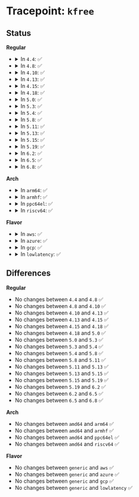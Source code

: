 # Tracepoint: <code>kfree</code>

## Status
<b>Regular</b>
<ul>
<li>
<details>
<summary>In <code>4.4</code>: ✅</summary>

Event:

```c
struct trace_event_raw_kmem_free {
    struct trace_entry ent;
    long unsigned int call_site;
    const void *ptr;
    char __data[0];
};
```
Function:

```c
void trace_event_raw_event_kmem_free(void *__data, long unsigned int call_site, const void *ptr);
```
</details>
</li>
<li>
<details>
<summary>In <code>4.8</code>: ✅</summary>

Event:

```c
struct trace_event_raw_kmem_free {
    struct trace_entry ent;
    long unsigned int call_site;
    const void *ptr;
    char __data[0];
};
```
Function:

```c
void trace_event_raw_event_kmem_free(void *__data, long unsigned int call_site, const void *ptr);
```
</details>
</li>
<li>
<details>
<summary>In <code>4.10</code>: ✅</summary>

Event:

```c
struct trace_event_raw_kmem_free {
    struct trace_entry ent;
    long unsigned int call_site;
    const void *ptr;
    char __data[0];
};
```
Function:

```c
void trace_event_raw_event_kmem_free(void *__data, long unsigned int call_site, const void *ptr);
```
</details>
</li>
<li>
<details>
<summary>In <code>4.13</code>: ✅</summary>

Event:

```c
struct trace_event_raw_kmem_free {
    struct trace_entry ent;
    long unsigned int call_site;
    const void *ptr;
    char __data[0];
};
```
Function:

```c
void trace_event_raw_event_kmem_free(void *__data, long unsigned int call_site, const void *ptr);
```
</details>
</li>
<li>
<details>
<summary>In <code>4.15</code>: ✅</summary>

Event:

```c
struct trace_event_raw_kmem_free {
    struct trace_entry ent;
    long unsigned int call_site;
    const void *ptr;
    char __data[0];
};
```
Function:

```c
void trace_event_raw_event_kmem_free(void *__data, long unsigned int call_site, const void *ptr);
```
</details>
</li>
<li>
<details>
<summary>In <code>4.18</code>: ✅</summary>

Event:

```c
struct trace_event_raw_kmem_free {
    struct trace_entry ent;
    long unsigned int call_site;
    const void *ptr;
    char __data[0];
};
```
Function:

```c
void trace_event_raw_event_kmem_free(void *__data, long unsigned int call_site, const void *ptr);
```
</details>
</li>
<li>
<details>
<summary>In <code>5.0</code>: ✅</summary>

Event:

```c
struct trace_event_raw_kmem_free {
    struct trace_entry ent;
    long unsigned int call_site;
    const void *ptr;
    char __data[0];
};
```
Function:

```c
void trace_event_raw_event_kmem_free(void *__data, long unsigned int call_site, const void *ptr);
```
</details>
</li>
<li>
<details>
<summary>In <code>5.3</code>: ✅</summary>

Event:

```c
struct trace_event_raw_kmem_free {
    struct trace_entry ent;
    long unsigned int call_site;
    const void *ptr;
    char __data[0];
};
```
Function:

```c
void trace_event_raw_event_kmem_free(void *__data, long unsigned int call_site, const void *ptr);
```
</details>
</li>
<li>
<details>
<summary>In <code>5.4</code>: ✅</summary>

Event:

```c
struct trace_event_raw_kmem_free {
    struct trace_entry ent;
    long unsigned int call_site;
    const void *ptr;
    char __data[0];
};
```
Function:

```c
void trace_event_raw_event_kmem_free(void *__data, long unsigned int call_site, const void *ptr);
```
</details>
</li>
<li>
<details>
<summary>In <code>5.8</code>: ✅</summary>

Event:

```c
struct trace_event_raw_kmem_free {
    struct trace_entry ent;
    long unsigned int call_site;
    const void *ptr;
    char __data[0];
};
```
Function:

```c
void trace_event_raw_event_kmem_free(void *__data, long unsigned int call_site, const void *ptr);
```
</details>
</li>
<li>
<details>
<summary>In <code>5.11</code>: ✅</summary>

Event:

```c
struct trace_event_raw_kmem_free {
    struct trace_entry ent;
    long unsigned int call_site;
    const void *ptr;
    char __data[0];
};
```
Function:

```c
void trace_event_raw_event_kmem_free(void *__data, long unsigned int call_site, const void *ptr);
```
</details>
</li>
<li>
<details>
<summary>In <code>5.13</code>: ✅</summary>

Event:

```c
struct trace_event_raw_kfree {
    struct trace_entry ent;
    long unsigned int call_site;
    const void *ptr;
    char __data[0];
};
```
Function:

```c
void trace_event_raw_event_kfree(void *__data, long unsigned int call_site, const void *ptr);
```
</details>
</li>
<li>
<details>
<summary>In <code>5.15</code>: ✅</summary>

Event:

```c
struct trace_event_raw_kfree {
    struct trace_entry ent;
    long unsigned int call_site;
    const void *ptr;
    char __data[0];
};
```
Function:

```c
void trace_event_raw_event_kfree(void *__data, long unsigned int call_site, const void *ptr);
```
</details>
</li>
<li>
<details>
<summary>In <code>5.19</code>: ✅</summary>

Event:

```c
struct trace_event_raw_kfree {
    struct trace_entry ent;
    long unsigned int call_site;
    const void *ptr;
    char __data[0];
};
```
Function:

```c
void trace_event_raw_event_kfree(void *__data, long unsigned int call_site, const void *ptr);
```
</details>
</li>
<li>
<details>
<summary>In <code>6.2</code>: ✅</summary>

Event:

```c
struct trace_event_raw_kfree {
    struct trace_entry ent;
    long unsigned int call_site;
    const void *ptr;
    char __data[0];
};
```
Function:

```c
void trace_event_raw_event_kfree(void *__data, long unsigned int call_site, const void *ptr);
```
</details>
</li>
<li>
<details>
<summary>In <code>6.5</code>: ✅</summary>

Event:

```c
struct trace_event_raw_kfree {
    struct trace_entry ent;
    long unsigned int call_site;
    const void *ptr;
    char __data[0];
};
```
Function:

```c
void trace_event_raw_event_kfree(void *__data, long unsigned int call_site, const void *ptr);
```
</details>
</li>
<li>
<details>
<summary>In <code>6.8</code>: ✅</summary>

Event:

```c
struct trace_event_raw_kfree {
    struct trace_entry ent;
    long unsigned int call_site;
    const void *ptr;
    char __data[0];
};
```
Function:

```c
void trace_event_raw_event_kfree(void *__data, long unsigned int call_site, const void *ptr);
```
</details>
</li>
</ul>
<b>Arch</b>
<ul>
<li>
<details>
<summary>In <code>arm64</code>: ✅</summary>

Event:

```c
struct trace_event_raw_kmem_free {
    struct trace_entry ent;
    long unsigned int call_site;
    const void *ptr;
    char __data[0];
};
```
Function:

```c
void trace_event_raw_event_kmem_free(void *__data, long unsigned int call_site, const void *ptr);
```
</details>
</li>
<li>
<details>
<summary>In <code>armhf</code>: ✅</summary>

Event:

```c
struct trace_event_raw_kmem_free {
    struct trace_entry ent;
    long unsigned int call_site;
    const void *ptr;
    char __data[0];
};
```
Function:

```c
void trace_event_raw_event_kmem_free(void *__data, long unsigned int call_site, const void *ptr);
```
</details>
</li>
<li>
<details>
<summary>In <code>ppc64el</code>: ✅</summary>

Event:

```c
struct trace_event_raw_kmem_free {
    struct trace_entry ent;
    long unsigned int call_site;
    const void *ptr;
    char __data[0];
};
```
Function:

```c
void trace_event_raw_event_kmem_free(void *__data, long unsigned int call_site, const void *ptr);
```
</details>
</li>
<li>
<details>
<summary>In <code>riscv64</code>: ✅</summary>

Event:

```c
struct trace_event_raw_kmem_free {
    struct trace_entry ent;
    long unsigned int call_site;
    const void *ptr;
    char __data[0];
};
```
Function:

```c
void trace_event_raw_event_kmem_free(void *__data, long unsigned int call_site, const void *ptr);
```
</details>
</li>
</ul>
<b>Flavor</b>
<ul>
<li>
<details>
<summary>In <code>aws</code>: ✅</summary>

Event:

```c
struct trace_event_raw_kmem_free {
    struct trace_entry ent;
    long unsigned int call_site;
    const void *ptr;
    char __data[0];
};
```
Function:

```c
void trace_event_raw_event_kmem_free(void *__data, long unsigned int call_site, const void *ptr);
```
</details>
</li>
<li>
<details>
<summary>In <code>azure</code>: ✅</summary>

Event:

```c
struct trace_event_raw_kmem_free {
    struct trace_entry ent;
    long unsigned int call_site;
    const void *ptr;
    char __data[0];
};
```
Function:

```c
void trace_event_raw_event_kmem_free(void *__data, long unsigned int call_site, const void *ptr);
```
</details>
</li>
<li>
<details>
<summary>In <code>gcp</code>: ✅</summary>

Event:

```c
struct trace_event_raw_kmem_free {
    struct trace_entry ent;
    long unsigned int call_site;
    const void *ptr;
    char __data[0];
};
```
Function:

```c
void trace_event_raw_event_kmem_free(void *__data, long unsigned int call_site, const void *ptr);
```
</details>
</li>
<li>
<details>
<summary>In <code>lowlatency</code>: ✅</summary>

Event:

```c
struct trace_event_raw_kmem_free {
    struct trace_entry ent;
    long unsigned int call_site;
    const void *ptr;
    char __data[0];
};
```
Function:

```c
void trace_event_raw_event_kmem_free(void *__data, long unsigned int call_site, const void *ptr);
```
</details>
</li>
</ul>

## Differences
<b>Regular</b>
<ul>
<li>
No changes between <code>4.4</code> and <code>4.8</code> ✅
</li>
<li>
No changes between <code>4.8</code> and <code>4.10</code> ✅
</li>
<li>
No changes between <code>4.10</code> and <code>4.13</code> ✅
</li>
<li>
No changes between <code>4.13</code> and <code>4.15</code> ✅
</li>
<li>
No changes between <code>4.15</code> and <code>4.18</code> ✅
</li>
<li>
No changes between <code>4.18</code> and <code>5.0</code> ✅
</li>
<li>
No changes between <code>5.0</code> and <code>5.3</code> ✅
</li>
<li>
No changes between <code>5.3</code> and <code>5.4</code> ✅
</li>
<li>
No changes between <code>5.4</code> and <code>5.8</code> ✅
</li>
<li>
No changes between <code>5.8</code> and <code>5.11</code> ✅
</li>
<li>
No changes between <code>5.11</code> and <code>5.13</code> ✅
</li>
<li>
No changes between <code>5.13</code> and <code>5.15</code> ✅
</li>
<li>
No changes between <code>5.15</code> and <code>5.19</code> ✅
</li>
<li>
No changes between <code>5.19</code> and <code>6.2</code> ✅
</li>
<li>
No changes between <code>6.2</code> and <code>6.5</code> ✅
</li>
<li>
No changes between <code>6.5</code> and <code>6.8</code> ✅
</li>
</ul>
<b>Arch</b>
<ul>
<li>
No changes between <code>amd64</code> and <code>arm64</code> ✅
</li>
<li>
No changes between <code>amd64</code> and <code>armhf</code> ✅
</li>
<li>
No changes between <code>amd64</code> and <code>ppc64el</code> ✅
</li>
<li>
No changes between <code>amd64</code> and <code>riscv64</code> ✅
</li>
</ul>
<b>Flavor</b>
<ul>
<li>
No changes between <code>generic</code> and <code>aws</code> ✅
</li>
<li>
No changes between <code>generic</code> and <code>azure</code> ✅
</li>
<li>
No changes between <code>generic</code> and <code>gcp</code> ✅
</li>
<li>
No changes between <code>generic</code> and <code>lowlatency</code> ✅
</li>
</ul>

